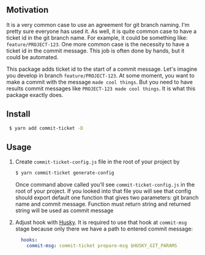 ## Motivation
It is a very common case to use an agreement for git branch naming. I'm pretty sure everyone has used it.
As well, it is quite common case to have a ticket id in the git branch name. For example, it could be something like:
`feature/PROJECT-123`. One more common case is the necessity to have a ticket id in the commit message. This job is often done by hands, but it could be automated.

This package adds ticket id to the start of a commit message. Let's imagine you develop in branch `feature/PROJECT-123`.
At some moment, you want to make a commit with the message `made cool things`. But you need to have results commit
messages like `PROJECT-123 made cool things`. It is what this package exactly does.

## Install

  ```bash
   $ yarn add commit-ticket -D
   ```
       
## Usage
       
1. Create `commit-ticket-config.js` file in the root of your project by
   ```bash
   $ yarn commit-ticket generate-config
   ```   
   Once command above called you'll see `commit-ticket-config.js` in the root of your project. If you looked into that file you will see that config should 
   export default one function that gives two parameters: git branch name and commit message. Function must return string and returned string will be used as commit message
    
2.  Adjust hook with [Husky](https://github.com/typicode/husky).
    It is required to use that hook at `commit-msg` stage because only there we have a path to entered commit message:
    ```yaml
      hooks:
        commit-msg: commit-ticket prepare-msg $HUSKY_GIT_PARAMS
    ```



